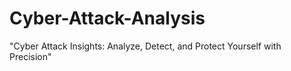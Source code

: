 # Cyber-Attack-Analysis
"Cyber Attack Insights: Analyze, Detect, and Protect Yourself with Precision"
